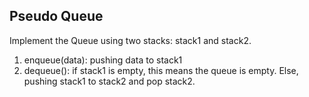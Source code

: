 ## Pseudo Queue
Implement the Queue using two stacks: stack1 and stack2.

1. enqueue(data): pushing data to stack1
2. dequeue(): if stack1 is empty, this means the queue is empty. Else, pushing stack1 to stack2 and pop stack2.